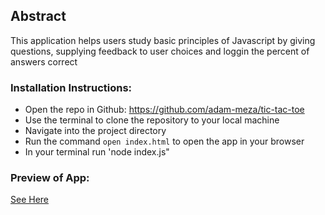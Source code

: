 ## Abstract

This application helps users study basic principles of Javascript by giving questions, supplying feedback to user choices and loggin the percent of answers correct

### Installation Instructions:
- Open the repo in Github: https://github.com/adam-meza/tic-tac-toe
- Use the terminal to clone the repository to your local machine
- Navigate into the project directory
- Run the command `open index.html` to open the app in your browser
- In your terminal run 'node index.js"

### Preview of App:

[See Here](https://media.giphy.com/media/v1.Y2lkPTc5MGI3NjExNzMwZmE0ZTAyOGZhNjYxNTE2YmMzNDExYWY5ZWFiMzJjYTllNjgzNSZjdD1n/S8R0ckTDe07BNjbGrb/giphy.gif)
